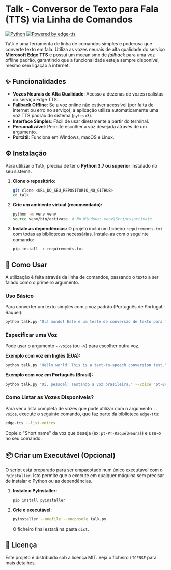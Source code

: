 # Talk - Conversor de Texto para Fala (TTS) via Linha de Comandos

[![Python](https://img.shields.io/badge/Python-3.7%2B-blue.svg)](https://www.python.org/)
[![Powered by edge-tts](https://img.shields.io/badge/powered%20by-edge--tts-brightgreen)](https://github.com/rany2/edge-tts)

`Talk` é uma ferramenta de linha de comandos simples e poderosa que converte texto em fala. Utiliza as vozes neurais de alta qualidade do serviço **Microsoft Edge TTS** e possui um mecanismo de _fallback_ para uma voz offline padrão, garantindo que a funcionalidade esteja sempre disponível, mesmo sem ligação à internet.

## ✨ Funcionalidades

- **Vozes Neurais de Alta Qualidade**: Acesso a dezenas de vozes realistas do serviço Edge TTS.
- **Fallback Offline**: Se a voz online não estiver acessível (por falta de internet ou erro no serviço), a aplicação utiliza automaticamente uma voz TTS padrão do sistema (`pyttsx3`).
- **Interface Simples**: Fácil de usar diretamente a partir do terminal.
- **Personalizável**: Permite escolher a voz desejada através de um argumento.
- **Portátil**: Funciona em Windows, macOS e Linux.

## ⚙️ Instalação

Para utilizar o `Talk`, precisa de ter o **Python 3.7 ou superior** instalado no seu sistema.

1.  **Clone o repositório:**
    ```bash
    git clone <URL_DO_SEU_REPOSITORIO_NO_GITHUB>
    cd talk
    ```

2.  **Crie um ambiente virtual (recomendado):**
    ```bash
    python -m venv venv
    source venv/bin/activate  # No Windows: venv\Scripts\activate
    ```

3.  **Instale as dependências:**
    O projeto inclui um ficheiro `requirements.txt` com todas as bibliotecas necessárias. Instale-as com o seguinte comando:
    ```bash
    pip install -r requirements.txt
    ```

## 🚀 Como Usar

A utilização é feita através da linha de comandos, passando o texto a ser falado como o primeiro argumento.

### Uso Básico

Para converter um texto simples com a voz padrão (Português de Portugal - Raquel):

```bash
python talk.py "Olá mundo! Este é um teste de conversão de texto para fala."
```

### Especificar uma Voz

Pode usar o argumento `--voice` (ou `-v`) para escolher outra voz.

**Exemplo com voz em Inglês (EUA):**
```bash
python talk.py "Hello world! This is a text-to-speech conversion test." --voice "en-US-AriaNeural"
```

**Exemplo com voz em Português (Brasil):**
```bash
python talk.py "Oi, pessoal! Testando a voz brasileira." --voice "pt-BR-FranciscaNeural"
```

### Como Listar as Vozes Disponíveis?

Para ver a lista completa de vozes que pode utilizar com o argumento `--voice`, execute o seguinte comando, que faz parte da biblioteca `edge-tts`:

```bash
edge-tts --list-voices
```

Copie o "Short name" da voz que deseja (ex: `pt-PT-RaquelNeural`) e use-o no seu comando.

## 📦 Criar um Executável (Opcional)

O script está preparado para ser empacotado num único executável com o `PyInstaller`. Isto permite que o execute em qualquer máquina sem precisar de instalar o Python ou as dependências.

1.  **Instale o PyInstaller:**
    ```bash
    pip install pyinstaller
    ```
2.  **Crie o executável:**
    ```bash
    pyinstaller --onefile --noconsole talk.py
    ```
    O ficheiro final estará na pasta `dist`.

## 📄 Licença

Este projeto é distribuído sob a licença MIT. Veja o ficheiro `LICENSE` para mais detalhes.
